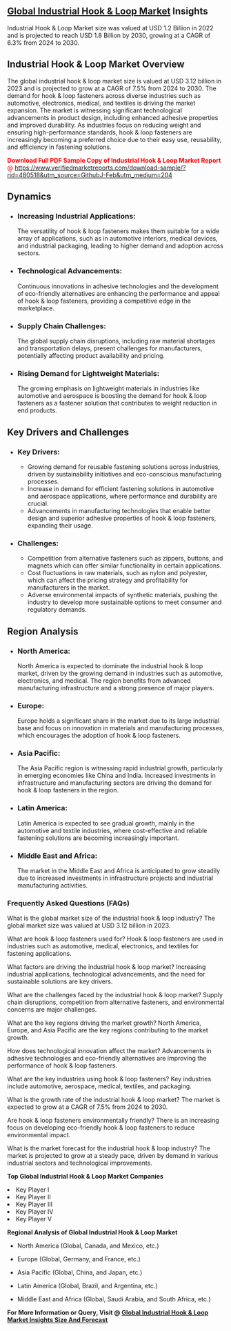 <h2><a href="https://www.verifiedmarketreports.com/download-sample/?rid=480518&amp;utm_source=GithubJ&amp;utm_medium=204" target="_blank">Global Industrial Hook & Loop Market</a> Insights</h2><p>Industrial Hook & Loop Market size was valued at USD 1.2 Billion in 2022 and is projected to reach USD 1.8 Billion by 2030, growing at a CAGR of 6.3% from 2024 to 2030.</p><p> <h2>Industrial Hook & Loop Market Overview</h2> <p>The global industrial hook & loop market size is valued at USD 3.12 billion in 2023 and is projected to grow at a CAGR of 7.5% from 2024 to 2030. The demand for hook & loop fasteners across diverse industries such as automotive, electronics, medical, and textiles is driving the market expansion. The market is witnessing significant technological advancements in product design, including enhanced adhesive properties and improved durability. As industries focus on reducing weight and ensuring high-performance standards, hook & loop fasteners are increasingly becoming a preferred choice due to their easy use, reusability, and efficiency in fastening solutions.</p> <p><p><span class=""><span style="color: #ff0000;"><strong>Download Full PDF Sample Copy of Industrial Hook & Loop Market Report</strong> @ </span><a href="https://www.verifiedmarketreports.com/download-sample/?rid=480518&amp;utm_source=GithubJ-Feb&amp;utm_medium=204" target="_blank">https://www.verifiedmarketreports.com/download-sample/?rid=480518&amp;utm_source=GithubJ-Feb&amp;utm_medium=204</a></span></p></p> <h2>Dynamics</h2> <ul> <li><h3>Increasing Industrial Applications:</h3> The versatility of hook & loop fasteners makes them suitable for a wide array of applications, such as in automotive interiors, medical devices, and industrial packaging, leading to higher demand and adoption across sectors.</li> <li><h3>Technological Advancements:</h3> Continuous innovations in adhesive technologies and the development of eco-friendly alternatives are enhancing the performance and appeal of hook & loop fasteners, providing a competitive edge in the marketplace.</li> <li><h3>Supply Chain Challenges:</h3> The global supply chain disruptions, including raw material shortages and transportation delays, present challenges for manufacturers, potentially affecting product availability and pricing.</li> <li><h3>Rising Demand for Lightweight Materials:</h3> The growing emphasis on lightweight materials in industries like automotive and aerospace is boosting the demand for hook & loop fasteners as a fastener solution that contributes to weight reduction in end products.</li> </ul> <h2>Key Drivers and Challenges</h2> <ul> <li><h3>Key Drivers:</h3> <ul> <li>Growing demand for reusable fastening solutions across industries, driven by sustainability initiatives and eco-conscious manufacturing processes.</li> <li>Increase in demand for efficient fastening solutions in automotive and aerospace applications, where performance and durability are crucial.</li> <li>Advancements in manufacturing technologies that enable better design and superior adhesive properties of hook & loop fasteners, expanding their usage.</li> </ul> </li> <li><h3>Challenges:</h3> <ul> <li>Competition from alternative fasteners such as zippers, buttons, and magnets which can offer similar functionality in certain applications.</li> <li>Cost fluctuations in raw materials, such as nylon and polyester, which can affect the pricing strategy and profitability for manufacturers in the market.</li> <li>Adverse environmental impacts of synthetic materials, pushing the industry to develop more sustainable options to meet consumer and regulatory demands.</li> </ul> </li> </ul> <h2>Region Analysis</h2> <ul> <li><h3>North America:</h3> North America is expected to dominate the industrial hook & loop market, driven by the growing demand in industries such as automotive, electronics, and medical. The region benefits from advanced manufacturing infrastructure and a strong presence of major players.</li> <li><h3>Europe:</h3> Europe holds a significant share in the market due to its large industrial base and focus on innovation in materials and manufacturing processes, which encourages the adoption of hook & loop fasteners.</li> <li><h3>Asia Pacific:</h3> The Asia Pacific region is witnessing rapid industrial growth, particularly in emerging economies like China and India. Increased investments in infrastructure and manufacturing sectors are driving the demand for hook & loop fasteners in the region.</li> <li><h3>Latin America:</h3> Latin America is expected to see gradual growth, mainly in the automotive and textile industries, where cost-effective and reliable fastening solutions are becoming increasingly important.</li> <li><h3>Middle East and Africa:</h3> The market in the Middle East and Africa is anticipated to grow steadily due to increased investments in infrastructure projects and industrial manufacturing activities.</li> </ul> <h3>Frequently Asked Questions (FAQs)</h3> <p>What is the global market size of the industrial hook & loop industry? The global market size was valued at USD 3.12 billion in 2023.</p> <p>What are hook & loop fasteners used for? Hook & loop fasteners are used in industries such as automotive, medical, electronics, and textiles for fastening applications.</p> <p>What factors are driving the industrial hook & loop market? Increasing industrial applications, technological advancements, and the need for sustainable solutions are key drivers.</p> <p>What are the challenges faced by the industrial hook & loop market? Supply chain disruptions, competition from alternative fasteners, and environmental concerns are major challenges.</p> <p>What are the key regions driving the market growth? North America, Europe, and Asia Pacific are the key regions contributing to the market growth.</p> <p>How does technological innovation affect the market? Advancements in adhesive technologies and eco-friendly alternatives are improving the performance of hook & loop fasteners.</p> <p>What are the key industries using hook & loop fasteners? Key industries include automotive, aerospace, medical, textiles, and packaging.</p> <p>What is the growth rate of the industrial hook & loop market? The market is expected to grow at a CAGR of 7.5% from 2024 to 2030.</p> <p>Are hook & loop fasteners environmentally friendly? There is an increasing focus on developing eco-friendly hook & loop fasteners to reduce environmental impact.</p> <p>What is the market forecast for the industrial hook & loop industry? The market is projected to grow at a steady pace, driven by demand in various industrial sectors and technological improvements.</p> </p><p><strong>Top Global Industrial Hook & Loop Market Companies</strong></p><div data-test-id=""><p><li>Key Player I</li><li> Key Player II</li><li> Key Player III</li><li> Key Player IV</li><li> Key Player V</li></p><div><strong>Regional Analysis of&nbsp;Global Industrial Hook & Loop Market</strong></div><ul><li dir="ltr"><p dir="ltr">North America&nbsp;(Global, Canada, and Mexico, etc.)</p></li><li dir="ltr"><p dir="ltr">Europe (Global, Germany, and France, etc.)</p></li><li dir="ltr"><p dir="ltr">Asia Pacific&nbsp;(Global, China, and Japan, etc.)</p></li><li dir="ltr"><p dir="ltr">Latin America&nbsp;(Global, Brazil, and Argentina, etc.)</p></li><li dir="ltr">Middle East and Africa&nbsp;(Global, Saudi Arabia, and South Africa, etc.)</li></ul><p><strong>For More Information or Query, Visit @&nbsp;</strong><strong><a href="https://www.verifiedmarketreports.com/product/industrial-hook-loop-market/?utm_source=GithubJ&amp;utm_medium=204" target="_blank">Global Industrial Hook & Loop Market Insights Size And Forecast</a></strong></p></div>
